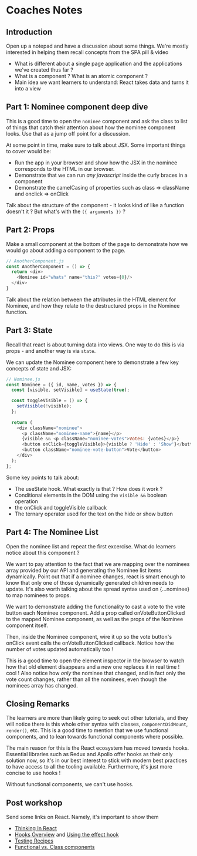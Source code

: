 # Coaches Notes
## Introduction

Open up a notepad and have a discussion about some things. We're mostly interested in helping them recall concepts from the SPA pill & video 

- What is different about a single page application and the applications we've created thus far ?
- What is a component ? What is an atomic component ?
- Main idea we want learners to understand: React takes data and turns it into a view

## Part 1: Nominee component deep dive

This is a good time to open the `nominee` component and ask the class to list of things that catch their attention about how the nominee component looks. Use that as a jump off point for a discussion. 

At some point in time, make sure to talk about JSX. Some important things to cover would be:
- Run the app in your browser and show how the JSX in the nominee corresponds to the HTML in our browser.
- Demonstrate that we can run _any javascript_ inside the curly braces in a component
- Demonstrate the camelCasing of properties such as class => className and onclick => onClick

Talk about the structure of the component - it looks kind of like a function doesn't it ? But what's with the `({ arguments })` ?

## Part 2: Props

Make a small component at the bottom of the page to demonstrate how we would go about adding a component to the page. 

```javascript
// AnotherComponent.js
const AnotherComponent = () => {
  return <div>
    <Nominee id="whats" name="this?" votes={0}/>
  </div>
}
```

Talk about the relation between the attributes in the HTML element for Nominee, and how they relate to the destructured props in the Nominee function.

## Part 3: State

Recall that react is about turning data into views. One way to do this is via props - and another way is via `state`. 

We can update the Nominee component here to demonstrate a few key concepts of state and JSX:

```javascript
// Nominee.js
const Nominee = ({ id, name, votes }) => {
  const [visible, setVisible] = useState(true);

  const toggleVisible = () => {
    setVisible(!visible);
  };
  
  return (
    <div className="nominee">
      <p className="nominee-name">{name}</p>
      {visible && <p className="nominee-votes">Votes: {votes}</p>}
      <button onClick={toggleVisible}>{visible ? 'Hide' : 'Show'}</button>
      <button className="nominee-vote-button">Vote</button>
    </div>
  );
};
```

Some key points to talk about:
- The useState hook. What exactly is that ? How does it work ?
- Conditional elements in the DOM using the `visible &&` boolean operation
- the onClick and toggleVisible callback
- The ternary operator used for the text on the hide or show button

## Part 4: The Nominee List

Open the nominee list and repeat the first excercise. What do learners notice about this component ?

We want to pay attention to the fact that we are mapping over the nominees array provided by our API and generating the Nominee list items dynamically. Point out that if a nominee changes, react is smart enough to know that only one of those dynamically generated children needs to update. It's also worth talking about the spread syntax used on {...nominee} to map nominees to props.

We want to demonstrate adding the functionality to cast a vote to the vote button each Nominee component. Add a prop called onVoteButtonClicked to the mapped Nominee component, as well as the props of the Nominee component itself. 

Then, inside the Nominee component, wire it up so the vote button's onClick event calls the onVoteButtonClicked callback. Notice how the number of votes updated automatically too ! 

This is a good time to open the element inspector in the browser to watch how that old element disappears and a new one replaces it in real time ! cool ! Also notice how *only* the nominee that changed, and in fact only the vote count changes, rather than all the nominees, even though the nominees array has changed.

## Closing Remarks

The learners are more than likely going to seek out other tutorials, and they will notice there is this whole other syntax with classes, `componentDidMount`, `render()`, etc. This is a good time to mention that we use functional components, and to lean towards functional components where possible. 

The main reason for this is the React ecosystem has moved towards hooks. Essential libraries such as Redux and Apollo offer hooks as their only solution now, so it's in our best interest to stick with modern best practices to have access to all the tooling available. Furthermore, it's just more concise to use hooks ! 

Without functional components, we can't use hooks.

## Post workshop

Send some links on React. Namely, it's important to show them

- [Thinking In React](https://reactjs.org/docs/thinking-in-react.html)
- [Hooks Overview](https://reactjs.org/docs/hooks-overview.html) and [Using the effect hook](https://reactjs.org/docs/hooks-effect.html)
- [Testing Recipes](https://reactjs.org/docs/testing-recipes.html)
- [Functional vs. Class components](https://www.twilio.com/blog/react-choose-functional-components)
